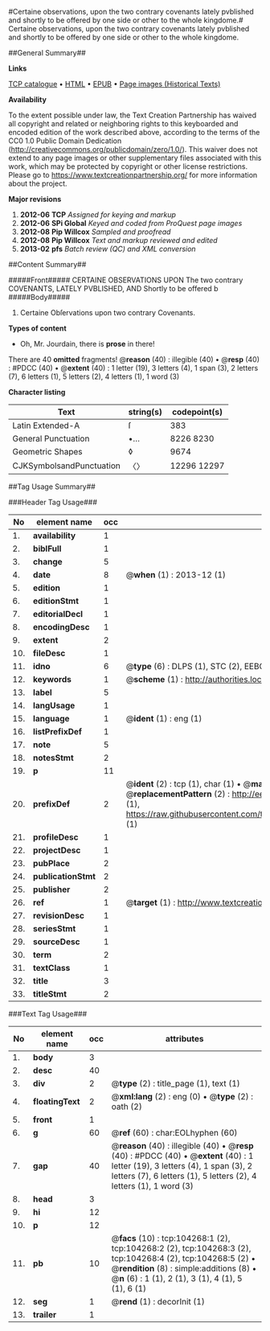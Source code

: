 #Certaine observations, upon the two contrary covenants lately pvblished and shortly to be offered by one side or other to the whole kingdome.#
Certaine observations, upon the two contrary covenants lately pvblished and shortly to be offered by one side or other to the whole kingdome.

##General Summary##

**Links**

[TCP catalogue](http://www.ota.ox.ac.uk/tcp/)  • 
[HTML](http://tei.it.ox.ac.uk/tcp/Texts-HTML/free/A31/A31500.html)  • 
[EPUB](http://tei.it.ox.ac.uk/tcp/Texts-EPUB/free/A31/A31500.epub) • 
[Page images (Historical Texts)](https://historicaltexts.jisc.ac.uk/eebo-15633175e)

**Availability**

To the extent possible under law, the Text Creation Partnership has waived all copyright and related or neighboring rights to this keyboarded and encoded edition of the work described above, according to the terms of the CC0 1.0 Public Domain Dedication (http://creativecommons.org/publicdomain/zero/1.0/). This waiver does not extend to any page images or other supplementary files associated with this work, which may be protected by copyright or other license restrictions. Please go to https://www.textcreationpartnership.org/ for more information about the project.

**Major revisions**

1. __2012-06__ __TCP__ *Assigned for keying and markup*
1. __2012-06__ __SPi Global__ *Keyed and coded from ProQuest page images*
1. __2012-08__ __Pip Willcox__ *Sampled and proofread*
1. __2012-08__ __Pip Willcox__ *Text and markup reviewed and edited*
1. __2013-02__ __pfs__ *Batch review (QC) and XML conversion*

##Content Summary##

#####Front#####
CERTAINE OBSERVATIONS UPON The two contrary COVENANTS, LATELY PVBLISHED, AND Shortly to be offered b
#####Body#####

1. Certaine Obſervations upon two contrary Covenants.

**Types of content**

  * Oh, Mr. Jourdain, there is **prose** in there!

There are 40 **omitted** fragments! 
 @__reason__ (40) : illegible (40)  •  @__resp__ (40) : #PDCC (40)  •  @__extent__ (40) : 1 letter (19), 3 letters (4), 1 span (3), 2 letters (7), 6 letters (1), 5 letters (2), 4 letters (1), 1 word (3)

**Character listing**


|Text|string(s)|codepoint(s)|
|---|---|---|
|Latin Extended-A|ſ|383|
|General Punctuation|•…|8226 8230|
|Geometric Shapes|◊|9674|
|CJKSymbolsandPunctuation|〈〉|12296 12297|

##Tag Usage Summary##

###Header Tag Usage###

|No|element name|occ|attributes|
|---|---|---|---|
|1.|__availability__|1||
|2.|__biblFull__|1||
|3.|__change__|5||
|4.|__date__|8| @__when__ (1) : 2013-12 (1)|
|5.|__edition__|1||
|6.|__editionStmt__|1||
|7.|__editorialDecl__|1||
|8.|__encodingDesc__|1||
|9.|__extent__|2||
|10.|__fileDesc__|1||
|11.|__idno__|6| @__type__ (6) : DLPS (1), STC (2), EEBO-CITATION (1), OCLC (1), VID (1)|
|12.|__keywords__|1| @__scheme__ (1) : http://authorities.loc.gov/ (1)|
|13.|__label__|5||
|14.|__langUsage__|1||
|15.|__language__|1| @__ident__ (1) : eng (1)|
|16.|__listPrefixDef__|1||
|17.|__note__|5||
|18.|__notesStmt__|2||
|19.|__p__|11||
|20.|__prefixDef__|2| @__ident__ (2) : tcp (1), char (1)  •  @__matchPattern__ (2) : ([0-9\-]+):([0-9IVX]+) (1), (.+) (1)  •  @__replacementPattern__ (2) : http://eebo.chadwyck.com/downloadtiff?vid=$1&page=$2 (1), https://raw.githubusercontent.com/textcreationpartnership/Texts/master/tcpchars.xml#$1 (1)|
|21.|__profileDesc__|1||
|22.|__projectDesc__|1||
|23.|__pubPlace__|2||
|24.|__publicationStmt__|2||
|25.|__publisher__|2||
|26.|__ref__|1| @__target__ (1) : http://www.textcreationpartnership.org/docs/. (1)|
|27.|__revisionDesc__|1||
|28.|__seriesStmt__|1||
|29.|__sourceDesc__|1||
|30.|__term__|2||
|31.|__textClass__|1||
|32.|__title__|3||
|33.|__titleStmt__|2||


###Text Tag Usage###

|No|element name|occ|attributes|
|---|---|---|---|
|1.|__body__|3||
|2.|__desc__|40||
|3.|__div__|2| @__type__ (2) : title_page (1), text (1)|
|4.|__floatingText__|2| @__xml:lang__ (2) : eng (0)  •  @__type__ (2) : oath (2)|
|5.|__front__|1||
|6.|__g__|60| @__ref__ (60) : char:EOLhyphen (60)|
|7.|__gap__|40| @__reason__ (40) : illegible (40)  •  @__resp__ (40) : #PDCC (40)  •  @__extent__ (40) : 1 letter (19), 3 letters (4), 1 span (3), 2 letters (7), 6 letters (1), 5 letters (2), 4 letters (1), 1 word (3)|
|8.|__head__|3||
|9.|__hi__|12||
|10.|__p__|12||
|11.|__pb__|10| @__facs__ (10) : tcp:104268:1 (2), tcp:104268:2 (2), tcp:104268:3 (2), tcp:104268:4 (2), tcp:104268:5 (2)  •  @__rendition__ (8) : simple:additions (8)  •  @__n__ (6) : 1 (1), 2 (1), 3 (1), 4 (1), 5 (1), 6 (1)|
|12.|__seg__|1| @__rend__ (1) : decorInit (1)|
|13.|__trailer__|1||
